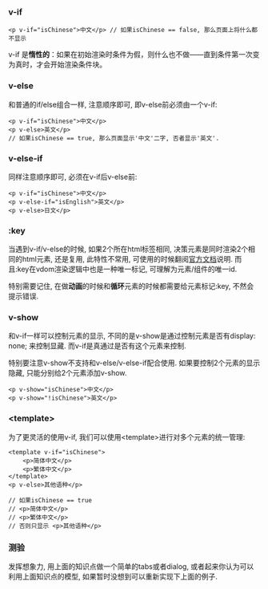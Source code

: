 ### v-if

`<p v-if="isChinese">中文</p> // 如果isChinese == false, 那么页面上将什么都不显示`

v-if 是**惰性的**：如果在初始渲染时条件为假，则什么也不做——直到条件第一次变为真时，才会开始渲染条件块。

### v-else

和普通的if/else组合一样, 注意顺序即可, 即v-else前必须由一个v-if:

```
<p v-if="isChinese">中文</p>
<p v-else>英文</p>
// 如果isChinese == true, 那么页面显示'中文'二字, 否者显示'英文'.
```

### v-else-if

同样注意顺序即可, 必须在v-if后v-else前:

```
<p v-if="isChinese">中文</p>
<p v-else-if="isEnglish">英文</p>
<p v-else>日文</p>
```

### :key

当遇到v-if/v-else的时候, 如果2个所在html标签相同, 决策元素是同时渲染2个相同的html元素, 还是复用, 此特性不常用,  可使用的时候翻阅[官方文档](https://cn.vuejs.org/v2/guide/conditional.html#用-key-管理可复用的元素)说明. 而且:key在vdom渲染逻辑中也是一种唯一标记, 可理解为元素/组件的唯一id.

特别需要记住, 在做**动画**的时候和**循环**元素的时候都需要给元素标记:key, 不然会提示错误.

### v-show

和v-if一样可以控制元素的显示, 不同的是v-show是通过控制元素是否有display: none; 来控制显藏. 而v-if是真通过是否有这个元素来控制.

特别要注意v-show不支持和v-else/v-else-if配合使用. 如果要控制2个元素的显示隐藏, 只能分别给2个元素添加v-show.

```
<p v-show="isChinese">中文</p>
<p v-show="!isChinese">英文</p>
```

### &lt;template&gt;

为了更灵活的使用v-if, 我们可以使用&lt;template&gt;进行对多个元素的统一管理:

```
<template v-if="isChinese">
    <p>简体中文</p>
    <p>繁体中文</p>
</template>
<p v-else>其他语种</p>

// 如果isChinese == true
// <p>简体中文</p>
// <p>繁体中文</p>
// 否则只显示 <p>其他语种</p>
```

### 测验

发挥想象力, 用上面的知识点做一个简单的tabs或者dialog, 或者起来你认为可以利用上面知识点的模型, 如果暂时没想到可以重新实现下上面的例子.

